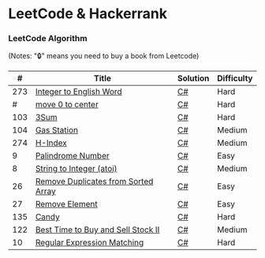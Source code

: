 
LeetCode & Hackerrank
========

### LeetCode Algorithm

(Notes: "🔒" means you need to buy a book from Leetcode)


| # | Title | Solution | Difficulty |
|---| ----- | -------- | ---------- |
|273|[Integer to English Word ](https://leetcode.com/problems/integer-to-english-words/description/) | [C#](https://github.com/Reza-Navazani/LeetCodeHackerrank/blob/f0391eddb8d697d081652b041115d5e220bcc16c/C%23/Int_To_Word.cs)|Hard|
|#|[move 0 to center ]() | [C#](https://github.com/Reza-Navazani/LeetCodeHackerrank/blob/0854e32440585ef5f17a6a87b1141c7c00e9608a/C%23/Move_Zero_To_Center.cs)|Hard|
|103|[3Sum](https://leetcode.com/explore/interview/card/top-interview-questions-medium/103/array-and-strings/776/) | [C#](https://github.com/Reza-Navazani/LeetCodeHackerrank/blob/bea42da4a6de9cc55e8b69caee5433e8aca10224/C%23/3Sum.cs)|Hard|
|104|[Gas Station](https://leetcode.com/problems/gas-station/description/?envType=study-plan-v2&envId=top-interview-150) | [C#](Solutions/Gas_station.cs)|Medium|
|274|[H-Index](https://leetcode.com/problems/h-index/description/?envType=study-plan-v2&envId=top-interview-150) | [C#](Solutions/H-index.cs)|Medium|
|9|[Palindrome Number](https://leetcode.com/problems/palindrome-number/) | [C#](Solutions/Palindrome_Number.cs)|Easy|
|8|[String to Integer (atoi)](https://leetcode.com/problems/string-to-integer-atoi/description/) | [C#](Solutions/String_to_Integer.cs)|Medium|
|26|[Remove Duplicates from Sorted Array](https://leetcode.com/problems/remove-duplicates-from-sorted-array/) | [C#](Solutions/Remove_Duplicates.cs)|Easy|
|27|[Remove Element](https://leetcode.com/problems/remove-element/description/) | [C#](Solutions/Remove_Element.cs)|Easy|
|135|[Candy](https://leetcode.com/problems/candy/description/) | [C#](Solutions/Candy.cs)|Hard|
|122|[Best Time to Buy and Sell Stock II](https://leetcode.com/problems/best-time-to-buy-and-sell-stock-ii/) | [C#](Solutions/Best_Time_to_Buy_and_Sell_Stock_II.cs)|Medium|
|10|[Regular Expression Matching](https://leetcode.com/problems/regular-expression-matching/description/) | [C#](Solutions/IsMatch.cs)|Hard|